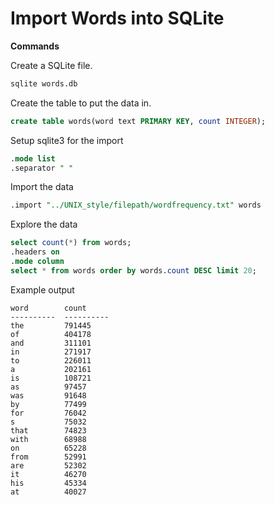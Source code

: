 # Import Words into SQLite


**Commands**

Create a SQLite file.

```bash
sqlite words.db
```

Create the table to put the data in.

```sql
create table words(word text PRIMARY KEY, count INTEGER);
```

Setup sqlite3 for the import

```sql
.mode list
.separator " "
```

Import the data

```sql
.import "../UNIX_style/filepath/wordfrequency.txt" words
```

Explore the data

```sql
select count(*) from words;
.headers on
.mode column
select * from words order by words.count DESC limit 20;
```

Example output

```
word        count
----------  ----------
the         791445
of          404178
and         311101
in          271917
to          226011
a           202161
is          108721
as          97457
was         91648
by          77499
for         76042
s           75032
that        74823
with        68988
on          65228
from        52991
are         52302
it          46270
his         45334
at          40027
```